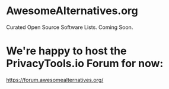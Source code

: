 # AwesomeAlternatives.org
Curated Open Source Software Lists.
Coming Soon.

# We're happy to host the PrivacyTools.io Forum for now:
https://forum.awesomealternatives.org/
